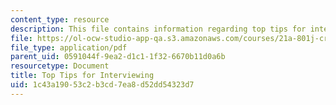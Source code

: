 ```yaml
---
content_type: resource
description: This file contains information regarding top tips for interviewing.
file: https://ol-ocw-studio-app-qa.s3.amazonaws.com/courses/21a-801j-cross-cultural-investigations-technology-and-development-fall-2012/1c43a19053c2b3cd7ea8d52dd54323d7_MIT21A_801JF12_TopTipInt.pdf
file_type: application/pdf
parent_uid: 0591044f-9ea2-d1c1-1f32-6670b11d0a6b
resourcetype: Document
title: Top Tips for Interviewing
uid: 1c43a190-53c2-b3cd-7ea8-d52dd54323d7
---
```

